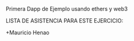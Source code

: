 Primera Dapp de Ejemplo
usando ethers y web3

LISTA DE ASISTENCIA PARA ESTE EJERCICIO:

+Mauricio Henao